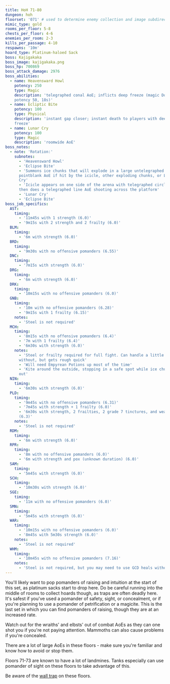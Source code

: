 ```yaml
---
title: HoH 71-80
dungeon: hoh
floorset: '071' # used to determine enemy collection and image subdirectory
mimic_type: gold
rooms_per_floor: 5-8
chests_per_floor: 4-6
enemies_per_room: 2-3
kills_per_passage: 4-10
respawns: '10m'
hoard_type: Platinum-haloed Sack
boss: Kajigakaka
boss_image: kajigakaka.png
boss_hp: 700869
boss_attack_damage: 2976
boss_abilities:
  - name: Heavensward Howl
    potency: 250
    type: Magic
    description: 'telegraphed conal AoE; inflicts deep freeze (magic DoT
    potency 50, 18s)'
  - name: Ecliptic Bite
    potency: 100
    type: Physical
    description: 'instant gap closer; instant death to players with deep
    freeze'
  - name: Lunar Cry
    potency: 100
    type: Magic
    description: 'roomwide AoE'
boss_notes:
  - note: 'Rotation:'
    subnotes:
      - 'Heavensward Howl'
      - 'Eclipse Bite'
      - 'Summons ice chunks that will explode in a large untelegraphed
      pointblank AoE if hit by the icicle, other exploding chunks, or Lunar
      Cry'
      - 'Icicle appears on one side of the arena with telegraphed circle AoE,
      then does a telegraphed line AoE shooting across the platform'
      - 'Lunar Cry'
      - 'Eclipse Bite'
boss_job_specifics:
  AST:
    timing:
      - '11m45s with 1 strength (6.0)'
      - '9m15s with 2 strength and 2 frailty (6.0)'
  BLM:
    timing:
      - '6m with strength (6.0)'
  BRD:
    timing:
      - '9m30s with no offensive pomanders (6.55)'
  DNC:
    timing:
      - '7m15s with strength (6.0)'
  DRG:
    timing:
      - '6m with strength (6.0)'
  DRK:
    timing:
      - '10m15s with no offensive pomanders (6.0)'
  GNB:
    timing:
      - '10m with no offensive pomanders (6.28)'
      - '9m15s with 1 frailty (6.15)'
    notes:
      - 'Steel is not required'
  MCH:
    timing:
      - '8m15s with no offensive pomanders (6.4)'
      - '7m with 1 frailty (6.4)'
      - '6m30s with strength (6.0)'
    notes:
      - 'Steel or frailty required for full fight. Can handle a little bit
      without, but gets rough quick'
      - 'Will need Empyrean Potions up most of the time'
      - 'Kite around the outside, stopping in a safe spot while ice chunks are
      out'
  NIN:
    timing:
      - '6m30s with strength (6.0)'
  PLD:
    timing:
      - '9m45s with no offensive pomanders (6.31)'
      - '7m45s with strength + 1 frailty (6.0)'
      - '6m30s with strength, 2 frailties, 2 grade 7 tinctures, and weakness
      (6.3)'
    notes:
      - 'Steel is not required'
  RDM:
    timing:
      - '6m with strength (6.0)'
  RPR:
    timing:
      - '8m with no offensive pomanders (6.0)'
      - '6m with strength and pox (unknown duration) (6.0)'
  SAM:
    timing:
      - '5m45s with strength (6.0)'
  SCH:
    timing:
      - '10m30s with strength (6.0)'
  SGE:
    timing:
      - '11m with no offensive pomanders (6.0)'
  SMN:
    timing:
      - '5m45s with strength (6.0)'
  WAR:
    timing:
      - '10m15s with no offensive pomanders (6.0)'
      - '8m45s with 5m30s strength (6.0)'
    notes:
      - 'Steel is not required'
  WHM:
    timing:
      - '10m45s with no offensive pomanders (7.16)'
    notes:
      - 'Steel is not required, but you may need to use GCD heals without it'
---
```


You'll likely want to pop pomanders of raising and intuition at the start of
this set, as platinum sacks start to drop here. Do be careful running into the
middle of rooms to collect hoards though, as traps are often deadly here. It's
safest if you've used a pomander of safety, sight, or concealment, or if you're
planning to use a pomander of petrification or a magicite. This is the last set
in which you can find pomanders of raising, though they are at an increased
rate.

Watch out for the wraiths' and elbsts' out of combat AoEs as they can one shot
you if you're not paying attention. Mammoths can also cause problems if you're
concealed.

There are a lot of large AoEs in these floors - make sure you're familiar and
know how to avoid or stop them.

Floors 71-73 are known to have a lot of landmines. Tanks especially can use
pomander of sight on these floors to take advantage of this.

Be aware of the [wall trap](/pages/wall_traps.html#hoh-41-79) on these floors.
